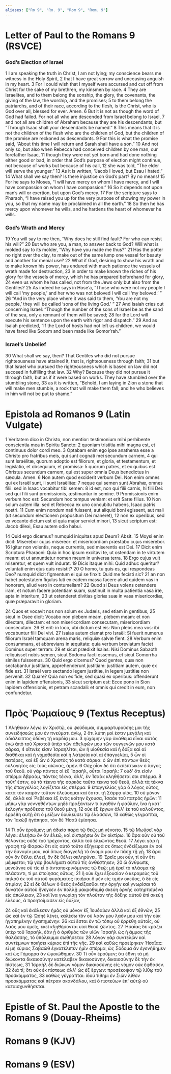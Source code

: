 ```yaml
---
aliases: ["Ro 9", "Ro. 9", "Rom 9", "Rom. 9"]
---
```



# Letter of Paul to the Romans 9 (RSVCE)

### God’s Election of Israel
1 I am speaking the truth in Christ, I am not lying; my conscience bears me witness in the Holy Spirit,
2 that I have great sorrow and unceasing anguish in my heart.
3 For I could wish that I myself were accursed and cut off from Christ for the sake of my brethren, my kinsmen by race.
4 They are Israelites, and to them belong the sonship, the glory, the covenants, the giving of the law, the worship, and the promises;
5 to them belong the patriarchs, and of their race, according to the flesh, is the Christ, who is God over all, blessed for ever. Amen.
6 But it is not as though the word of God had failed. For not all who are descended from Israel belong to Israel,
7 and not all are children of Abraham because they are his descendants; but “Through Isaac shall your descendants be named.”
8 This means that it is not the children of the flesh who are the children of God, but the children of the promise are reckoned as descendants.
9 For this is what the promise said, “About this time I will return and Sarah shall have a son.”
10 And not only so, but also when Rebecca had conceived children by one man, our forefather Isaac,
11 though they were not yet born and had done nothing either good or bad, in order that God’s purpose of election might continue, not because of works but because of his call,
12 she was told, “The elder will serve the younger.”
13 As it is written, “Jacob I loved, but Esau I hated.”
14 What shall we say then? Is there injustice on God’s part? By no means!
15 For he says to Moses, “I will have mercy on whom I have mercy, and I will have compassion on whom I have compassion.”
16 So it depends not upon man’s will or exertion, but upon God’s mercy.
17 For the scripture says to Pharaoh, “I have raised you up for the very purpose of showing my power in you, so that my name may be proclaimed in all the earth.”
18 So then he has mercy upon whomever he wills, and he hardens the heart of whomever he wills.
### God’s Wrath and Mercy
19 You will say to me then, “Why does he still find fault? For who can resist his will?”
20 But who are you, a man, to answer back to God? Will what is molded say to its molder, “Why have you made me thus?”
21 Has the potter no right over the clay, to make out of the same lump one vessel for beauty and another for menial use?
22 What if God, desiring to show his wrath and to make known his power, has endured with much patience the vessels of wrath made for destruction,
23 in order to make known the riches of his glory for the vessels of mercy, which he has prepared beforehand for glory,
24 even us whom he has called, not from the Jews only but also from the Gentiles?
25 As indeed he says in Hoseʹa, “Those who were not my people I will call ‘my people,’ and her who was not beloved I will call ‘my beloved.’ ”
26 “And in the very place where it was said to them, ‘You are not my people,’ they will be called ‘sons of the living God.’ ”
27 And Isaiah cries out concerning Israel: “Though the number of the sons of Israel be as the sand of the sea, only a remnant of them will be saved;
28 for the Lord will execute his sentence upon the earth with rigor and dispatch.”
29 And as Isaiah predicted, “If the Lord of hosts had not left us children, we would have fared like Sodom and been made like Gomorʹrah.”
### Israel’s Unbelief
30 What shall we say, then? That Gentiles who did not pursue righteousness have attained it, that is, righteousness through faith;
31 but that Israel who pursued the righteousness which is based on law did not succeed in fulfilling that law.
32 Why? Because they did not pursue it through faith, but as if it were based on works. They have stumbled over the stumbling stone,
33 as it is written, “Behold, I am laying in Zion a stone that will make men stumble, a rock that will make them fall; and he who believes in him will not be put to shame.”


# Epistola ad Romanos 9 (Latin Vulgate)

1 Veritatem dico in Christo, non mentior: testimonium mihi perhibente conscientia mea in Spiritu Sancto:
2 quoniam tristitia mihi magna est, et continuus dolor cordi meo.
3 Optabam enim ego ipse anathema esse a Christo pro fratribus meis, qui sunt cognati mei secundum carnem,
4 qui sunt Israëlitæ, quorum adoptio est filiorum, et gloria, et testamentum, et legislatio, et obsequium, et promissa:
5 quorum patres, et ex quibus est Christus secundum carnem, qui est super omnia Deus benedictus in sæcula. Amen.
6 Non autem quod exciderit verbum Dei. Non enim omnes qui ex Israël sunt, ii sunt Israëlitæ:
7 neque qui semen sunt Abrahæ, omnes filii: sed in Isaac vocabitur tibi semen:
8 id est, non qui filii carnis, hi filii Dei: sed qui filii sunt promissionis, æstimantur in semine.
9 Promissionis enim verbum hoc est: Secundum hoc tempus veniam: et erit Saræ filius.
10 Non solum autem illa: sed et Rebecca ex uno concubitu habens, Isaac patris nostri.
11 Cum enim nondum nati fuissent, aut aliquid boni egissent, aut mali (ut secundum electionem propositum Dei maneret),
12 non ex operibus, sed ex vocante dictum est ei quia major serviet minori,
13 sicut scriptum est: Jacob dilexi, Esau autem odio habui.

14 Quid ergo dicemus? numquid iniquitas apud Deum? Absit.
15 Moysi enim dicit: Miserebor cujus misereor: et misericordiam præstabo cujus miserebor.
16 Igitur non volentis, neque currentis, sed miserentis est Dei.
17 Dicit enim Scriptura Pharaoni: Quia in hoc ipsum excitavi te, ut ostendam in te virtutem meam: et ut annuntietur nomen meum in universa terra.
18 Ergo cujus vult miseretur, et quem vult indurat.
19 Dicis itaque mihi: Quid adhuc queritur? voluntati enim ejus quis resistit?
20 O homo, tu quis es, qui respondeas Deo? numquid dicit figmentum ei qui se finxit: Quid me fecisti sic?
21 an non habet potestatem figulus luti ex eadem massa facere aliud quidem vas in honorem, aliud vero in contumeliam?
22 Quod si Deus volens ostendere iram, et notum facere potentiam suam, sustinuit in multa patientia vasa iræ, apta in interitum,
23 ut ostenderet divitias gloriæ suæ in vasa misericordiæ, quæ præparavit in gloriam.

24 Quos et vocavit nos non solum ex Judæis, sed etiam in gentibus,
25 sicut in Osee dicit: Vocabo non plebem meam, plebem meam: et non dilectam, dilectam: et non misericordiam consecutam, misericordiam consecutam.
26 Et erit: in loco, ubi dictum est eis: Non plebs mea vos: ibi vocabuntur filii Dei vivi.
27 Isaias autem clamat pro Israël: Si fuerit numerus filiorum Israël tamquam arena maris, reliquiæ salvæ fient.
28 Verbum enim consummans, et abbrevians in æquitate: quia verbum breviatum faciet Dominus super terram:
29 et sicut prædixit Isaias: Nisi Dominus Sabaoth reliquisset nobis semen, sicut Sodoma facti essemus, et sicut Gomorrha similes fuissemus.
30 Quid ergo dicemus? Quod gentes, quæ non sectabantur justitiam, apprehenderunt justitiam: justitiam autem, quæ ex fide est.
31 Israël vero sectando legem justitiæ, in legem justitiæ non pervenit.
32 Quare? Quia non ex fide, sed quasi ex operibus: offenderunt enim in lapidem offensionis,
33 sicut scriptum est: Ecce pono in Sion lapidem offensionis, et petram scandali: et omnis qui credit in eum, non confundetur.


# Πρὸς Ῥωμαίους 9 (Textus Receptus)

1 Ἀλήθειαν λέγω ἐν Χριστῷ, οὐ ψεύδομαι, συμμαρτυρούσης μοι τῆς συνειδήσεώς μου ἐν πνεύματι ἁγίῳ,
2 ὅτι λύπη μοί ἐστιν μεγάλη καὶ ἀδιάλειπτος ὀδύνη τῇ καρδίᾳ μου.
3 ηὐχόμην γὰρ ἀνάθεμα εἶναι αὐτὸς ἐγὼ ἀπὸ τοῦ Χριστοῦ ὑπὲρ τῶν ἀδελφῶν μου τῶν συγγενῶν μου κατὰ σάρκα,
4 οἵτινές εἰσιν Ἰσραηλῖται, ὧν ἡ υἱοθεσία καὶ ἡ δόξα καὶ αἱ διαθῆκαι καὶ ἡ νομοθεσία καὶ ἡ λατρεία καὶ αἱ ἐπαγγελίαι,
5 ὧν οἱ πατέρες, καὶ ἐξ ὧν ὁ Χριστὸς τὸ κατὰ σάρκα: ὁ ὢν ἐπὶ πάντων θεὸς εὐλογητὸς εἰς τοὺς αἰῶνας, ἀμήν.
6 Οὐχ οἷον δὲ ὅτι ἐκπέπτωκεν ὁ λόγος τοῦ θεοῦ. οὐ γὰρ πάντες οἱ ἐξ Ἰσραήλ, οὗτοι Ἰσραήλ:
7 οὐδ' ὅτι εἰσὶν σπέρμα Ἀβραάμ, πάντες τέκνα, ἀλλ', ἐν Ἰσαὰκ κληθήσεταί σοι σπέρμα.
8 τοῦτ' ἔστιν, οὐ τὰ τέκνα τῆς σαρκὸς ταῦτα τέκνα τοῦ θεοῦ, ἀλλὰ τὰ τέκνα τῆς ἐπαγγελίας λογίζεται εἰς σπέρμα:
9 ἐπαγγελίας γὰρ ὁ λόγος οὗτος, κατὰ τὸν καιρὸν τοῦτον ἐλεύσομαι καὶ ἔσται τῇ Σάρρᾳ υἱός.
10 οὐ μόνον δέ, ἀλλὰ καὶ Ῥεβέκκα ἐξ ἑνὸς κοίτην ἔχουσα, Ἰσαὰκ τοῦ πατρὸς ἡμῶν:
11 μήπω γὰρ γεννηθέντων μηδὲ πραξάντων τι ἀγαθὸν ἢ φαῦλον, ἵνα ἡ κατ' ἐκλογὴν πρόθεσις τοῦ θεοῦ μένῃ,
12 οὐκ ἐξ ἔργων ἀλλ' ἐκ τοῦ καλοῦντος, ἐρρέθη αὐτῇ ὅτι ὁ μείζων δουλεύσει τῷ ἐλάσσονι,
13 καθὼς γέγραπται, τὸν Ἰακὼβ ἠγάπησα, τὸν δὲ Ἠσαῦ ἐμίσησα.

14 Τί οὖν ἐροῦμεν; μὴ ἀδικία παρὰ τῷ θεῷ; μὴ γένοιτο.
15 τῷ Μωϋσεῖ γὰρ λέγει: ἐλεήσω ὃν ἂν ἐλεῶ, καὶ οἰκτιρήσω ὃν ἂν οἰκτίρω.
16 ἄρα οὖν οὐ τοῦ θέλοντος οὐδὲ τοῦ τρέχοντος, ἀλλὰ τοῦ ἐλεῶντος θεοῦ.
17 λέγει γὰρ ἡ γραφὴ τῷ Φαραὼ ὅτι εἰς αὐτὸ τοῦτο ἐξήγειρά σε ὅπως ἐνδείξωμαι ἐν σοὶ τὴν δύναμίν μου, καὶ ὅπως διαγγελῇ τὸ ὄνομά μου ἐν πάσῃ τῇ γῇ.
18 ἄρα οὖν ὃν θέλει ἐλεεῖ, ὃν δὲ θέλει σκληρύνει.
19 Ἐρεῖς μοι οὖν, τί οὖν ἔτι μέμφεται; τῷ γὰρ βουλήματι αὐτοῦ τίς ἀνθέστηκεν;
20 ὦ ἄνθρωπε, μενοῦνγε σὺ τίς εἶ ὁ ἀνταποκρινόμενος τῷ θεῷ; μὴ ἐρεῖ τὸ πλάσμα τῷ πλάσαντι, τί με ἐποίησας οὕτως;
21 ἢ οὐκ ἔχει ἐξουσίαν ὁ κεραμεὺς τοῦ πηλοῦ ἐκ τοῦ αὐτοῦ φυράματος ποιῆσαι ὃ μὲν εἰς τιμὴν σκεῦος, ὃ δὲ εἰς ἀτιμίαν;
22 εἰ δὲ θέλων ὁ θεὸς ἐνδείξασθαι τὴν ὀργὴν καὶ γνωρίσαι τὸ δυνατὸν αὐτοῦ ἤνεγκεν ἐν πολλῇ μακροθυμίᾳ σκεύη ὀργῆς κατηρτισμένα εἰς ἀπώλειαν,
23 καὶ ἵνα γνωρίσῃ τὸν πλοῦτον τῆς δόξης αὐτοῦ ἐπὶ σκεύη ἐλέους, ἃ προητοίμασεν εἰς δόξαν,

24 οὓς καὶ ἐκάλεσεν ἡμᾶς οὐ μόνον ἐξ Ἰουδαίων ἀλλὰ καὶ ἐξ ἐθνῶν;
25 ὡς καὶ ἐν τῷ Ὡσηὲ λέγει, καλέσω τὸν οὐ λαόν μου λαόν μου καὶ τὴν οὐκ ἠγαπημένην ἠγαπημένην:
26 καὶ ἔσται ἐν τῷ τόπῳ οὗ ἐρρέθη αὐτοῖς, οὐ λαός μου ὑμεῖς, ἐκεῖ κληθήσονται υἱοὶ θεοῦ ζῶντος.
27 Ἠσαΐας δὲ κράζει ὑπὲρ τοῦ Ἰσραήλ, ἐὰν ᾖ ὁ ἀριθμὸς τῶν υἱῶν Ἰσραὴλ ὡς ἡ ἄμμος τῆς θαλάσσης, τὸ ὑπόλειμμα σωθήσεται:
28 λόγον γὰρ συντελῶν καὶ συντέμνων ποιήσει κύριος ἐπὶ τῆς γῆς.
29 καὶ καθὼς προείρηκεν Ἠσαΐας: εἰ μὴ κύριος Σαβαὼθ ἐγκατέλιπεν ἡμῖν σπέρμα, ὡς Σόδομα ἂν ἐγενήθημεν καὶ ὡς Γόμορρα ἂν ὡμοιώθημεν.
30 Τί οὖν ἐροῦμεν; ὅτι ἔθνη τὰ μὴ διώκοντα δικαιοσύνην κατέλαβεν δικαιοσύνην, δικαιοσύνην δὲ τὴν ἐκ πίστεως,
31 Ἰσραὴλ δὲ διώκων νόμον δικαιοσύνης εἰς νόμον οὐκ ἔφθασεν.
32 διὰ τί; ὅτι οὐκ ἐκ πίστεως ἀλλ' ὡς ἐξ ἔργων: προσέκοψαν τῷ λίθῳ τοῦ προσκόμματος,
33 καθὼς γέγραπται: ἰδοὺ τίθημι ἐν Σιὼν λίθον προσκόμματος καὶ πέτραν σκανδάλου, καὶ ὁ πιστεύων ἐπ' αὐτῷ οὐ καταισχυνθήσεται.


# Epistle of St. Paul the Apostle to the Romans 9 (Douay-Rheims)


# Romans 9 (KJV)


# Romans 9 (ESV)

